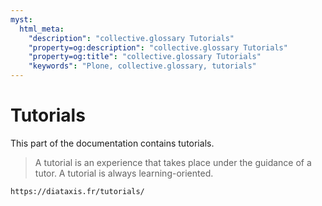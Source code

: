 ```yaml
---
myst:
  html_meta:
    "description": "collective.glossary Tutorials"
    "property=og:description": "collective.glossary Tutorials"
    "property=og:title": "collective.glossary Tutorials"
    "keywords": "Plone, collective.glossary, tutorials"
---
```


# Tutorials

This part of the documentation contains tutorials.

> A tutorial is an experience that takes place under the guidance of a tutor.
> A tutorial is always learning-oriented.

```{seealso}
https://diataxis.fr/tutorials/
```
